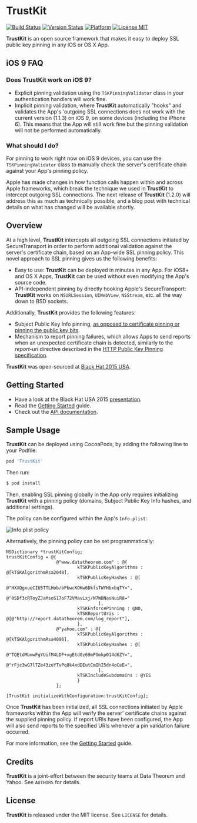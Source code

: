 TrustKit
========

[![Build Status](https://travis-ci.org/datatheorem/TrustKit.svg)](https://travis-ci.org/datatheorem/TrustKit) [![Version Status](https://img.shields.io/cocoapods/v/TrustKit.svg?style=flat)](https://cocoapods.org/pods/TrustKit) [![Platform](https://img.shields.io/cocoapods/p/TrustKit.svg?style=flat)](https://cocoapods.org/pods/TrustKit) [![License MIT](https://img.shields.io/cocoapods/l/TrustKit.svg?style=flat)](https://en.wikipedia.org/wiki/MIT_License)

**TrustKit** is an open source framework that makes it easy to deploy SSL public key
pinning in any iOS or OS X App.


iOS 9 FAQ
---------

### Does **TrustKit** work on iOS 9?

* Explicit pinning validation using the `TSKPinningValidator` class in your
authentication handlers will work fine.
* Implicit pinning validation, where **TrustKit** automatically "hooks" and 
validates the App's 'outgoing SSL connections does not work with the current
version (1.1.3) on iOS 9, on some devices (including the iPhone 6). This 
means that the App will still work fine but the pinning validation will not 
be performed automatically.


### What should I do?

For pinning to work right now on iOS 9 devices, you can use the 
`TSKPinningValidator` class to manually check the server's certificate chain 
against your App's pinning policy.

Apple has made changes in how function calls happen within and across Apple 
frameworks, which break the technique we used in **TrustKit** to intercept outgoing
SSL connections. The next release of **TrustKit** (1.2.0) will address this as much 
as technically possible, and a blog post with technical details on what has changed 
will be available shortly.


Overview
--------

At a high level, **TrustKit** intercepts all outgoing SSL connections initiated by
SecureTransport in order to perform additional validation against the server's
certificate chain, based on an App-wide SSL pinning policy. This novel approach
to SSL pinning gives us the following benefits:

* Easy to use: **TrustKit** can be deployed in minutes in any App. For iOS8+ and OS
X Apps, **TrustKit** can be used without even modifying the App's source code.
* API-independent pinning by directly hooking Apple's SecureTransport: **TrustKit**
works on `NSURLSession`, `UIWebView`, `NSStream`, etc. all the way down to BSD
sockets.

Additionally, **TrustKit** provides the following features:

* Subject Public Key Info pinning, [as opposed to certificate pinning or pinning
the public key bits](https://www.imperialviolet.org/2011/05/04/pinning.html).
* Mechanism to report pinning failures, which allows Apps to send reports
when an unexpected certificate chain is detected, similarly to the _report-uri_
directive described in the [HTTP Public Key Pinning
specification](https://tools.ietf.org/html/rfc7469).

**TrustKit** was open-sourced at [Black Hat 2015 USA][bh2015-conf].


Getting Started
---------------

* Have a look at the Black Hat USA 2015 [presentation][bh2015-pdf].
* Read the [Getting Started][getting-started] guide.
* Check out the [API documentation][api-doc].


Sample Usage
------------

**TrustKit** can be deployed using CocoaPods, by adding the following line to your Podfile:

```ruby
pod 'TrustKit'
```

Then run:

```sh
$ pod install
```

Then, enabling SSL pinning globally in the App only requires initializing **TrustKit** 
with a pinning policy (domains, Subject Public Key Info hashes, and additional settings).

The policy can be configured within the App's `Info.plist`:

![Info.plist policy](https://datatheorem.github.io/TrustKit/images/linking3_dynamic.png)

Alternatively, the pinning policy can be set programmatically:

```objc
NSDictionary *trustKitConfig;
trustKitConfig = @{
                   @"www.datatheorem.com" : @{
                           kTSKPublicKeyAlgorithms : @[kTSKAlgorithmRsa2048],
                           kTSKPublicKeyHashes : @[
                                   @"HXXQgxueCIU5TTLHob/bPbwcKOKw6DkfsTWYHbxbqTY=",
                                   @"0SDf3cRToyZJaMsoS17oF72VMavLxj/N7WBNasNuiR8="
                                   ],
                           kTSKEnforcePinning : @NO,
                           kTSKReportUris : @[@"http://report.datatheorem.com/log_report"],
                           },
                   @"yahoo.com" : @{
                           kTSKPublicKeyAlgorithms : @[kTSKAlgorithmRsa4096],
                           kTSKPublicKeyHashes : @[
                                   @"TQEtdMbmwFgYUifM4LDF+xgEtd0z69mPGmkp014d6ZY=",
                                   @"rFjc3wG7lTZe43zeYTvPq8k4xdDEutCmIhI5dn4oCeE=",
                                   ],
                           kTSKIncludeSubdomains : @YES
                           }
                   };

[TrustKit initializeWithConfiguration:trustKitConfig];
```

Once **TrustKit** has been initialized, all SSL connections initiated by Apple
frameworks within the App will verify the server' certificate chains against the
supplied pinning policy. If report URIs have been configured, the App will also
send reports to the specified URIs whenever a pin validation failure occurred.

For more information, see the [Getting Started][getting-started] guide.


Credits
-------

**TrustKit** is a joint-effort between the security teams at Data Theorem and Yahoo.
See `AUTHORS` for details.


License
-------

**TrustKit** is released under the MIT license. See `LICENSE` for details.

[getting-started]: https://datatheorem.github.io/TrustKit/getting-started/
[bh2015-pdf]: https://datatheorem.github.io/TrustKit/files/TrustKit-BH2015.pdf
[bh2015-conf]: https://www.blackhat.com/us-15/briefings.html#trustkit-code-injection-on-ios-8-for-the-greater-good
[api-doc]: https://datatheorem.github.io/TrustKit/documentation

